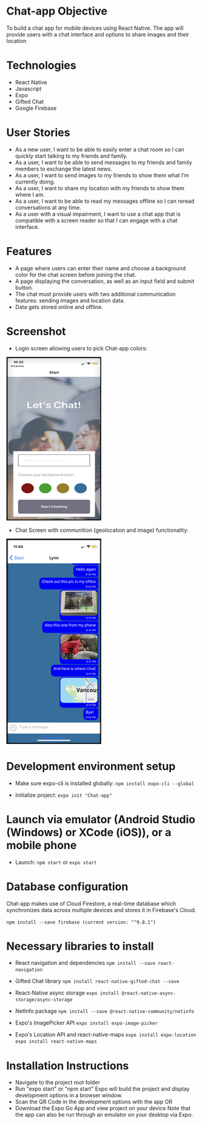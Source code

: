 # Chat-app Objective
To build a chat app for mobile devices using React Native. The app will provide users with a chat interface and options to share images and their location

# Technologies
- React Native
- Javascript
- Expo
- Gifted Chat
- Google Firebase

# User Stories 

- As a new user, I want to be able to easily enter a chat room so I can quickly start talking to my friends and family.
- As a user, I want to be able to send messages to my friends and family members to exchange the latest news.
- As a user, I want to send images to my friends to show them what I’m currently doing.
- As a user, I want to share my location with my friends to show them where I am.
- As a user, I want to be able to read my messages offline so I can reread conversations at any time.
- As a user with a visual impairment, I want to use a chat app that is compatible with a screen reader so that I can engage with a chat interface.

# Features

- A page where users can enter their name and choose a background color for the chat screen before joining the chat.
- A page displaying the conversation, as well as an input field and submit button.
- The chat must provide users with two additional communication features: sending images and location data.
- Data gets stored online and offline.

# Screenshot

- Login screen allowing users to pick Chat-app colors:

![Screenshot](https://github.com/leenrichards/Chat-app/blob/main/img/screenshot.png)

- Chat Screen with communition (geolocation and image) functionality:

![Screenshot2](https://github.com/leenrichards/Chat-app/blob/main/img/chat%20screen.png)

# Development environment setup

- Make sure expo-cli is installed globally:
```npm install expo-cli --global```

- Initialize project:
```expo init "Chat-app"```

# Launch via emulator (Android Studio (Windows) or XCode (iOS)), or a mobile phone

- Launch:
```npm start``` or ```expo start```

# Database configuration
Chat-app makes use of Cloud Firestore, a real-time database which synchronizes data across multiple devices and stores it in Firebase's Cloud.

```npm install --save firebase (current version: "^9.8.1")```

# Necessary libraries to install

- React navigation and dependencies
```npm install --save react-navigation``` 

- Gifted Chat library
```npm install react-native-gifted-chat --save```

- React-Native async storage
```expo install @react-native-async-storage/async-storage```

- NetInfo package
```npm install --save @react-native-community/netinfo```

- Expo's ImagePicker API
```expo install expo-image-picker```

- Expo's Location API and react-native-maps
```expo install expo-location expo install react-native-maps```

# Installation Instructions

- Navigate to the project root folder
- Run "expo start" or "npm start"
Expo will build the project and display development options in a browser window.
- Scan the QR Code in the development options with the app 
OR
- Download the Expo Go App and view project on your device
Note that the app can also be run through an emulator on your desktop via Expo.



